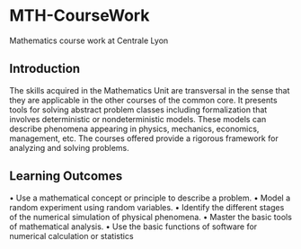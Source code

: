 # MTH-CourseWork
Mathematics course work at Centrale Lyon 

## Introduction

The skills acquired in the Mathematics Unit are transversal in the sense that they are applicable in the other courses of the
common core. It presents tools for solving abstract problem classes including formalization that involves deterministic or nondeterministic models. These models can describe phenomena appearing in physics, mechanics, economics, management, etc.
The courses offered provide a rigorous framework for analyzing and solving problems.

## Learning Outcomes
 • Use a mathematical concept or principle to describe a problem.
 • Model a random experiment using random variables.
 • Identify the different stages of the numerical simulation of physical phenomena.
 • Master the basic tools of mathematical analysis.
 • Use the basic functions of software for numerical calculation or statistics
